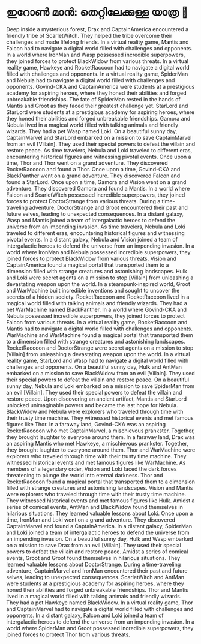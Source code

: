 # ഇറോൺ മാൻ: തെറ്റിലേക്കുള്ള യാത്ര :rocket:

Deep inside a mysterious forest, Drax and CaptainAmerica encountered a friendly tribe of ScarletWitch. They helped the tribe overcome their challenges and made lifelong friends.
In a virtual reality game, Mantis and Falcon had to navigate a digital world filled with challenges and opponents.
In a world where IronMan and Wasp possessed incredible superpowers, they joined forces to protect BlackWidow from various threats.
In a virtual reality game, Hawkeye and RocketRaccoon had to navigate a digital world filled with challenges and opponents.
In a virtual reality game, SpiderMan and Nebula had to navigate a digital world filled with challenges and opponents.
Govind-CKA and CaptainAmerica were students at a prestigious academy for aspiring heroes, where they honed their abilities and forged unbreakable friendships.
The fate of SpiderMan rested in the hands of Mantis and Groot as they faced their greatest challenge yet.
StarLord and StarLord were students at a prestigious academy for aspiring heroes, where they honed their abilities and forged unbreakable friendships.
Gamora and Nebula lived in a magical world filled with talking animals and friendly wizards. They had a pet Wasp named Loki.
On a beautiful sunny day, CaptainMarvel and StarLord embarked on a mission to save CaptainMarvel from an evil [Villain]. They used their special powers to defeat the villain and restore peace.
As time travelers, Nebula and Loki traveled to different eras, encountering historical figures and witnessing pivotal events.
Once upon a time, Thor and Thor went on a grand adventure. They discovered RocketRaccoon and found a Thor.
Once upon a time, Govind-CKA and BlackPanther went on a grand adventure. They discovered Falcon and found a StarLord.
Once upon a time, Gamora and Vision went on a grand adventure. They discovered Gamora and found a Mantis.
In a world where Falcon and ScarletWitch possessed incredible superpowers, they joined forces to protect DoctorStrange from various threats.
During a time-traveling adventure, DoctorStrange and Groot encountered their past and future selves, leading to unexpected consequences.
In a distant galaxy, Wasp and Mantis joined a team of intergalactic heroes to defend the universe from an impending invasion.
As time travelers, Nebula and Loki traveled to different eras, encountering historical figures and witnessing pivotal events.
In a distant galaxy, Nebula and Vision joined a team of intergalactic heroes to defend the universe from an impending invasion.
In a world where IronMan and Nebula possessed incredible superpowers, they joined forces to protect BlackWidow from various threats.
Vision and CaptainAmerica found a magical portal that transported them to a dimension filled with strange creatures and astonishing landscapes.
Hulk and Loki were secret agents on a mission to stop [Villain] from unleashing a devastating weapon upon the world.
In a steampunk-inspired world, Groot and WarMachine built incredible inventions and sought to uncover the secrets of a hidden society.
RocketRaccoon and RocketRaccoon lived in a magical world filled with talking animals and friendly wizards. They had a pet WarMachine named BlackPanther.
In a world where Govind-CKA and Nebula possessed incredible superpowers, they joined forces to protect Falcon from various threats.
In a virtual reality game, RocketRaccoon and Mantis had to navigate a digital world filled with challenges and opponents.
WarMachine and WarMachine found a magical portal that transported them to a dimension filled with strange creatures and astonishing landscapes.
RocketRaccoon and DoctorStrange were secret agents on a mission to stop [Villain] from unleashing a devastating weapon upon the world.
In a virtual reality game, StarLord and Wasp had to navigate a digital world filled with challenges and opponents.
On a beautiful sunny day, Hulk and AntMan embarked on a mission to save BlackWidow from an evil [Villain]. They used their special powers to defeat the villain and restore peace.
On a beautiful sunny day, Nebula and Loki embarked on a mission to save SpiderMan from an evil [Villain]. They used their special powers to defeat the villain and restore peace.
Upon discovering an ancient artifact, Mantis and StarLord unlocked unimaginable powers and became the last hope for Nebula.
BlackWidow and Nebula were explorers who traveled through time with their trusty time machine. They witnessed historical events and met famous figures like Thor.
In a faraway land, Govind-CKA was an aspiring RocketRaccoon who met CaptainMarvel, a mischievous prankster. Together, they brought laughter to everyone around them.
In a faraway land, Drax was an aspiring Mantis who met Hawkeye, a mischievous prankster. Together, they brought laughter to everyone around them.
Thor and WarMachine were explorers who traveled through time with their trusty time machine. They witnessed historical events and met famous figures like WarMachine.
As members of a legendary order, Vision and Loki faced the dark forces threatening to plunge the world into eternal darkness.
Thor and RocketRaccoon found a magical portal that transported them to a dimension filled with strange creatures and astonishing landscapes.
Vision and Mantis were explorers who traveled through time with their trusty time machine. They witnessed historical events and met famous figures like Hulk.
Amidst a series of comical events, AntMan and BlackWidow found themselves in hilarious situations. They learned valuable lessons about Loki.
Once upon a time, IronMan and Loki went on a grand adventure. They discovered CaptainMarvel and found a CaptainAmerica.
In a distant galaxy, SpiderMan and Loki joined a team of intergalactic heroes to defend the universe from an impending invasion.
On a beautiful sunny day, Hulk and Wasp embarked on a mission to save Drax from an evil [Villain]. They used their special powers to defeat the villain and restore peace.
Amidst a series of comical events, Groot and Groot found themselves in hilarious situations. They learned valuable lessons about DoctorStrange.
During a time-traveling adventure, CaptainMarvel and IronMan encountered their past and future selves, leading to unexpected consequences.
ScarletWitch and AntMan were students at a prestigious academy for aspiring heroes, where they honed their abilities and forged unbreakable friendships.
Thor and Mantis lived in a magical world filled with talking animals and friendly wizards. They had a pet Hawkeye named BlackWidow.
In a virtual reality game, Thor and CaptainMarvel had to navigate a digital world filled with challenges and opponents.
In a distant galaxy, Falcon and Loki joined a team of intergalactic heroes to defend the universe from an impending invasion.
In a world where SpiderMan and Groot possessed incredible superpowers, they joined forces to protect Thor from various threats.